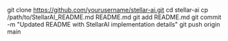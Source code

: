 git clone https://github.com/yourusername/stellar-ai.git
cd stellar-ai
cp /path/to/StellarAI_README.md README.md
git add README.md
git commit -m "Updated README with StellarAI implementation details"
git push origin main